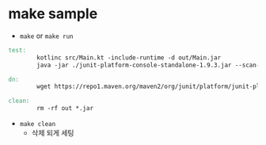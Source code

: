# make sample

- ```make``` or ```make run```

```Makefile
test:
		kotlinc src/Main.kt -include-runtime -d out/Main.jar
		java -jar ./junit-platform-console-standalone-1.9.3.jar --scan-class-path

dn:
		wget https://repo1.maven.org/maven2/org/junit/platform/junit-platform-console-standalone/1.9.3/junit-platform-console-standalone-1.9.3.jar

clean:
		rm -rf out *.jar
```

- ```make clean```
  - 삭제 되게 세팅 